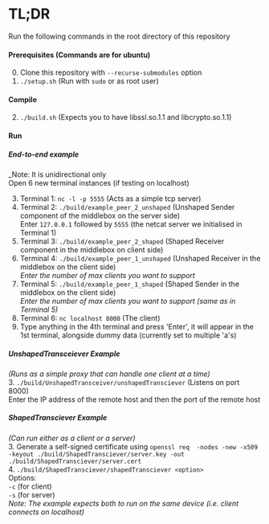 # TL;DR

Run the following commands in the root directory of this repository

#### Prerequisites (Commands are for ubuntu)
0. Clone this repository with `--recurse-submodules` option
1. `./setup.sh` (Run with `sudo` or as root user)

#### Compile
2. `./build.sh` (Expects you to have libssl.so.1.1 and libcrypto.so.1.1)  

#### Run

##### End-to-end example
_Note: It is unidirectional only  
Open 6 new terminal instances (if testing on localhost)  
  
3. Terminal 1: `nc -l -p 5555` (Acts as a simple tcp server)
4. Terminal 2: `./build/example_peer_2_unshaped` (Unshaped Sender component of 
the middlebox on the 
server 
side)  
Enter `127.0.0.1` followed by `5555` (the netcat server we initialised 
   in Terminal 1)
5. Terminal 3: `./build/example_peer_2_shaped` (Shaped Receiver 
component in the middlebox on client side)  
6. Terminal 4: `./build/example_peer_1_unshaped` (Unshaped Receiver in the 
middlebox on the client side)  
_Enter the number of max clients you want to support_
7. Terminal 5: `./build/example_peer_1_shaped` (Shaped Sender in the 
middlebox on the client side)  
_Enter the number of max clients you want to support (same as in Terminal 5)_
7. Terminal 6: `nc localhost 8000` (The client)  
7. Type anything in the 4th terminal and press 'Enter', it will appear in 
the 1st terminal, alongside dummy data (currently set to multiple 'a's)

##### UnshapedTransceiever Example
_(Runs as a simple proxy that can handle one client at a time)_  
3. `./build/UnshapedTransceiver/unshapedTransciever` (Listens on port 8000)  
Enter the IP address of the remote host and then the port of the remote host

##### ShapedTransciever Example
_(Can run either as a client or a server)_  
3. Generate a self-signed certificate using `openssl req  -nodes -new -x509  -keyout ./build/ShapedTransciever/server.key -out ./build/ShapedTransciever/server.cert`  
4. `./build/ShapedTransciever/shapedTransciever <option>`  
  Options:  
  `-c` (for client)  
  `-s` (for server)  
_Note: The example expects both to run on the same device (i.e. client connects on localhost)_
